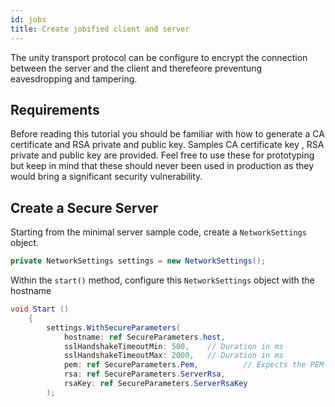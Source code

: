 ```yaml
---
id: jobs
title: Create jobified client and server
---
```

The unity transport protocol can be configure to encrypt the connection between the server and the client and therefeore preventung eavesdropping and tampering. 

## Requirements
Before reading this tutorial you should be familiar with how to generate a CA certificate and RSA private and public key. 
Samples CA certificate key , RSA private and public key are provided. Feel free to use these for prototyping but keep in mind that these should never been used in production as they would bring a significant security vulnerability. 

## Create a Secure Server


Starting from the minimal server sample code, create a `NetworkSettings` object.

```cs
private NetworkSettings settings = new NetworkSettings();
```

Within the `start()` method, configure this `NetworkSettings` object with the hostname
```cs
void Start ()
    {
        settings.WithSecureParameters(
            hostname: ref SecureParameters.host,
            sslHandshakeTimeoutMin: 500,    // Duration in ms
            sslHandshakeTimeoutMax: 2000,   // Duration in ms
            pem: ref SecureParameters.Pem,          // Expects the PEM Key
            rsa: ref SecureParameters.ServerRsa,
            rsaKey: ref SecureParameters.ServerRsaKey
        );
```
